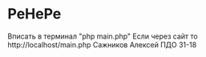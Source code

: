 # PeHePe
Вписать в терминал "php main.php"
Если через сайт то http://localhost/main.php
Сажников Алексей ПДО 31-18
